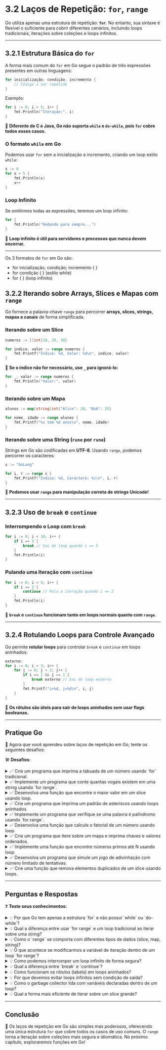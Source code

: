 # **3.2 Laços de Repetição: `for`, `range`**

Go utiliza apenas uma estrutura de repetição: **`for`**. No entanto, sua sintaxe é flexível o suficiente para cobrir diferentes cenários, incluindo loops tradicionais, iterações sobre coleções e loops infinitos.

---

## **3.2.1 Estrutura Básica do `for`**

A forma mais comum do `for` em Go segue o padrão de três expressões presentes em outras linguagens:

```go
for inicialização; condição; incremento {
    // Código a ser repetido
}
```

Exemplo:

```go
for i := 0; i < 5; i++ {
    fmt.Println("Iteração:", i)
}
```

📌 **Diferente de C e Java, Go não suporta `while` e `do-while`, pois `for` cobre todos esses casos.**

### **O formato `while` em Go**

Podemos usar `for` sem a inicialização e incremento, criando um loop estilo `while`:

```go
x := 0
for x < 5 {
    fmt.Println(x)
    x++
}
```


### **Loop Infinito**

Se omitirmos todas as expressões, teremos um loop infinito:

```go
for {
    fmt.Println("Rodando para sempre...")
}
```

📌 **Loop infinito é útil para servidores e processos que nunca devem encerrar.**

---

Os 3 formatos de `for` em Go são:

* for inicialização; condição; incremento { }
* for condição { } (estilo while)
* for { } (loop infinito)



## **3.2.2 Iterando sobre Arrays, Slices e Mapas com `range`**

Go fornece a palavra-chave `range` para percorrer **arrays, slices, strings, mapas e canais** de forma simplificada.

### **Iterando sobre um Slice**

```go
numeros := []int{10, 20, 30}

for indice, valor := range numeros {
    fmt.Printf("Índice: %d, Valor: %d\n", indice, valor)
}
```

📌 **Se o índice não for necessário, use `_` para ignorá-lo:**

```go
for _, valor := range numeros {
    fmt.Println("Valor:", valor)
}
```

### **Iterando sobre um Mapa**

```go
alunos := map[string]int{"Alice": 20, "Bob": 25}

for nome, idade := range alunos {
    fmt.Printf("%s tem %d anos\n", nome, idade)
}
```

### **Iterando sobre uma String (`rune` por `rune`)**

Strings em Go são codificadas em **UTF-8**. Usando `range`, podemos percorrer os caracteres:

```go
s := "GoLang"

for i, r := range s {
    fmt.Printf("Índice: %d, Caractere: %c\n", i, r)
}
```

📌 **Podemos usar `range` para manipulação correta de strings Unicode!**

---

## **3.2.3 Uso de `break` e `continue`**

### **Interrompendo o Loop com `break`**

```go
for i := 0; i < 10; i++ {
    if i == 5 {
        break // Sai do loop quando i == 5
    }
    fmt.Println(i)
}
```

### **Pulando uma Iteração com `continue`**

```go
for i := 0; i < 5; i++ {
    if i == 2 {
        continue // Pula a iteração quando i == 2
    }
    fmt.Println(i)
}
```

📌 **`break` e `continue` funcionam tanto em loops normais quanto com `range`.**

---

## **3.2.4 Rotulando Loops para Controle Avançado**

Go permite **rotular loops** para controlar `break` e `continue` em loops aninhados:

```go
externo:
for i := 0; i < 3; i++ {
    for j := 0; j < 3; j++ {
        if i == 1 && j == 1 {
            break externo // Sai do loop externo
        }
        fmt.Printf("i=%d, j=%d\n", i, j)
    }
}
```

📌 **Os rótulos são úteis para sair de loops aninhados sem usar flags booleanas.**

---

## **Pratique Go**

🎯 Agora que você aprendeu sobre laços de repetição em Go, tente os seguintes desafios:

🛠️ **Desafios**:

<details>
  <summary>✅ Crie um programa que imprima a tabuada de um número usando `for` tradicional.</summary>
  
  ```go
  func tabuada(n int) {
      for i := 1; i <= 10; i++ {
          fmt.Printf("%d x %d = %d\n", n, i, n*i)
      }
  }
  ```
</details>

<details>
  <summary>✅ Implemente um programa que conte quantas vogais existem em uma string usando `for range`.</summary>
  
  ```go
  func contaVogais(texto string) int {
      vogais := 0
      for _, c := range texto {
          switch c {
          case 'a', 'e', 'i', 'o', 'u', 'A', 'E', 'I', 'O', 'U':
              vogais++
          }
      }
      return vogais
  }
  ```
</details>

<details>
  <summary>✅ Desenvolva uma função que encontre o maior valor em um slice usando loop.</summary>
  
  ```go
  func maiorValor(nums []int) int {
      if len(nums) == 0 {
          return 0
      }
      maior := nums[0]
      for _, num := range nums {
          if num > maior {
              maior = num
          }
      }
      return maior
  }
  ```
</details>

<details>
  <summary>✅ Crie um programa que imprima um padrão de asteriscos usando loops aninhados.</summary>
  
  ```go
  func imprimirPadrao(n int) {
      for i := 1; i <= n; i++ {
          for j := 1; j <= i; j++ {
              fmt.Print("*")
          }
          fmt.Println()
      }
  }
  ```
</details>

<details>
  <summary>✅ Implemente um programa que verifique se uma palavra é palíndromo usando `for range`.</summary>
  
  ```go
  func ehPalindromo(palavra string) bool {
      runes := []rune(palavra)
      for i := 0; i < len(runes)/2; i++ {
          if runes[i] != runes[len(runes)-1-i] {
              return false
          }
      }
      return true
  }
  ```
</details>

<details>
  <summary>✅ Desenvolva uma função que calcule o fatorial de um número usando loop.</summary>
  
  ```go
  func fatorial(n int) int {
      resultado := 1
      for i := 2; i <= n; i++ {
          resultado *= i
      }
      return resultado
  }
  ```
</details>

<details>
  <summary>✅ Crie um programa que itere sobre um mapa e imprima chaves e valores ordenados.</summary>
  
  ```go
  func imprimirMapaOrdenado(m map[string]int) {
      var chaves []string
      for k := range m {
          chaves = append(chaves, k)
      }
      sort.Strings(chaves)
      for _, k := range chaves {
          fmt.Printf("%s: %d\n", k, m[k])
      }
  }
  ```
</details>

<details>
  <summary>✅ Implemente uma função que encontre números primos até N usando loop.</summary>
  
  ```go
  func primosAteN(n int) []int {
      primos := []int{}
      for i := 2; i <= n; i++ {
          ehPrimo := true
          for j := 2; j*j <= i; j++ {
              if i%j == 0 {
                  ehPrimo = false
                  break
              }
          }
          if ehPrimo {
              primos = append(primos, i)
          }
      }
      return primos
  }
  ```
</details>

<details>
  <summary>✅ Desenvolva um programa que simule um jogo de adivinhação com número limitado de tentativas.</summary>
  
  ```go
  func jogoAdivinhacao(maxTentativas int) {
      numero := rand.Intn(100) + 1
      for i := 0; i < maxTentativas; i++ {
          fmt.Printf("Tentativa %d/%d: ", i+1, maxTentativas)
          var palpite int
          fmt.Scan(&palpite)
          
          if palpite == numero {
              fmt.Println("Parabéns! Você acertou!")
              return
          }
          if palpite < numero {
              fmt.Println("Tente um número maior")
          } else {
              fmt.Println("Tente um número menor")
          }
      }
      fmt.Printf("Game over! O número era %d\n", numero)
  }
  ```
</details>

<details>
  <summary>✅ Crie uma função que remova elementos duplicados de um slice usando loops.</summary>
  
  ```go
  func removerDuplicados(slice []int) []int {
      encontrados := make(map[int]bool)
      resultado := []int{}
      
      for _, valor := range slice {
          if !encontrados[valor] {
              encontrados[valor] = true
              resultado = append(resultado, valor)
          }
      }
      return resultado
  }
  ```
</details>

---

## **Perguntas e Respostas**

❓ **Teste seus conhecimentos:**

<details>
  <summary>💡 Por que Go tem apenas a estrutura `for` e não possui `while` ou `do-while`?</summary>
  
  Go prioriza simplicidade e clareza. A estrutura `for` é flexível o suficiente para cobrir todos os casos de uso de loops, eliminando redundância na linguagem.
</details>

<details>
  <summary>💡 Qual a diferença entre usar `for range` e um loop tradicional ao iterar sobre uma string?</summary>
  
  `for range` em strings itera sobre runes (caracteres Unicode), enquanto o loop tradicional itera sobre bytes. `for range` é mais seguro para strings UTF-8.
</details>

<details>
  <summary>💡 Como o `range` se comporta com diferentes tipos de dados (slice, map, string)?</summary>
  
  Com slices/arrays: retorna índice e valor
  Com maps: retorna chave e valor
  Com strings: retorna índice e rune (caractere Unicode)
</details>

<details>
  <summary>💡 O que acontece se modificarmos a variável de iteração dentro de um loop `for range`?</summary>
  
  A modificação não afeta a iteração, pois a variável é uma cópia do valor original em cada iteração.
</details>

<details>
  <summary>💡 Como podemos interromper um loop infinito de forma segura?</summary>
  
  Usando `break` quando uma condição específica é atingida, ou usando `os.Exit()` em casos extremos.
</details>

<details>
  <summary>💡 Qual a diferença entre `break` e `continue`?</summary>
  
  `break` sai completamente do loop, enquanto `continue` pula para a próxima iteração.
</details>

<details>
  <summary>💡 Como funcionam os rótulos (labels) em loops aninhados?</summary>
  
  Rótulos permitem especificar qual loop deve ser afetado por `break` ou `continue` em loops aninhados.
</details>

<details>
  <summary>💡 Por que devemos evitar loops infinitos sem condição de saída?</summary>
  
  Loops infinitos sem condição de saída podem consumir recursos do sistema indefinidamente e tornar o programa irresponsivo.
</details>

<details>
  <summary>💡 Como o garbage collector lida com variáveis declaradas dentro de um loop?</summary>
  
  Variáveis declaradas dentro do loop são elegíveis para coleta de lixo quando saem do escopo em cada iteração.
</details>

<details>
  <summary>💡 Qual a forma mais eficiente de iterar sobre um slice grande?</summary>
  
  `for range` é geralmente a forma mais eficiente, pois o compilador pode otimizar a iteração e evitar cópias desnecessárias.
</details>

---

## **Conclusão**

🚀 Os laços de repetição em Go são simples mas poderosos, oferecendo uma única estrutura `for` que cobre todos os casos de uso comuns. O `range` torna a iteração sobre coleções mais segura e idiomática. No próximo capítulo, exploraremos funções em Go! 
